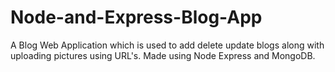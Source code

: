 # Node-and-Express-Blog-App
A Blog Web Application which is used to add delete update blogs along with uploading pictures using URL's. Made using Node Express and MongoDB.
